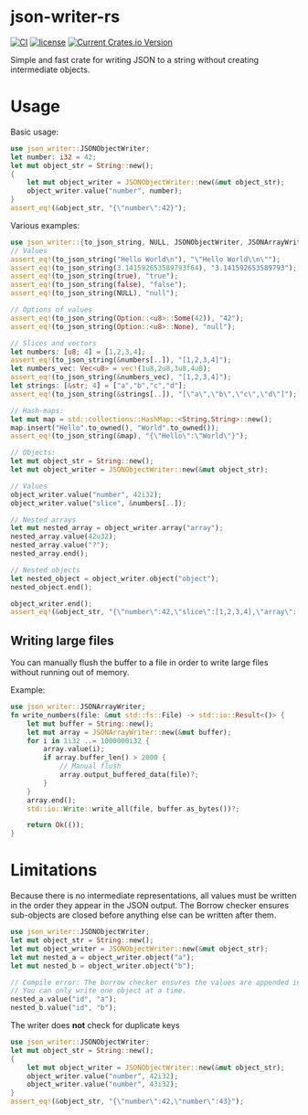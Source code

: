 # json-writer-rs

[![CI](https://github.com/zotta/json-writer-rs/actions/workflows/ci.yaml/badge.svg)](https://github.com/zotta/json-writer-rs/actions/workflows/ci.yaml)
[![license](https://img.shields.io/github/license/zotta/json-writer-rs?color=blue)](./LICENSE)
[![Current Crates.io Version](https://img.shields.io/crates/v/json-writer.svg)](https://crates.io/crates/json-writer)


 Simple and fast crate for writing JSON to a string without creating intermediate objects.

# Usage

Basic usage:
```rust
use json_writer::JSONObjectWriter;
let number: i32 = 42;
let mut object_str = String::new();
{
    let mut object_writer = JSONObjectWriter::new(&mut object_str);
    object_writer.value("number", number);
}
assert_eq!(&object_str, "{\"number\":42}");
```

Various examples:

```rust
use json_writer::{to_json_string, NULL, JSONObjectWriter, JSONArrayWriter };
// Values
assert_eq!(to_json_string("Hello World\n"), "\"Hello World\\n\"");
assert_eq!(to_json_string(3.141592653589793f64), "3.141592653589793");
assert_eq!(to_json_string(true), "true");
assert_eq!(to_json_string(false), "false");
assert_eq!(to_json_string(NULL), "null");

// Options of values
assert_eq!(to_json_string(Option::<u8>::Some(42)), "42");
assert_eq!(to_json_string(Option::<u8>::None), "null");

// Slices and vectors
let numbers: [u8; 4] = [1,2,3,4];
assert_eq!(to_json_string(&numbers[..]), "[1,2,3,4]");
let numbers_vec: Vec<u8> = vec!(1u8,2u8,3u8,4u8);
assert_eq!(to_json_string(&numbers_vec), "[1,2,3,4]");
let strings: [&str; 4] = ["a","b","c","d"];
assert_eq!(to_json_string(&strings[..]), "[\"a\",\"b\",\"c\",\"d\"]");

// Hash-maps:
let mut map = std::collections::HashMap::<String,String>::new();
map.insert("Hello".to_owned(), "World".to_owned());
assert_eq!(to_json_string(&map), "{\"Hello\":\"World\"}");

// Objects:
let mut object_str = String::new();
let mut object_writer = JSONObjectWriter::new(&mut object_str);

// Values
object_writer.value("number", 42i32);
object_writer.value("slice", &numbers[..]);

// Nested arrays
let mut nested_array = object_writer.array("array");
nested_array.value(42u32);
nested_array.value("?");
nested_array.end();

// Nested objects
let nested_object = object_writer.object("object");
nested_object.end();

object_writer.end();
assert_eq!(&object_str, "{\"number\":42,\"slice\":[1,2,3,4],\"array\":[42,\"?\"],\"object\":{}}");
```

## Writing large files

You can manually flush the buffer to a file in order to write large files without running out of memory.

Example:

```rust
use json_writer::JSONArrayWriter;
fn write_numbers(file: &mut std::fs::File) -> std::io::Result<()> {
    let mut buffer = String::new();
    let mut array = JSONArrayWriter::new(&mut buffer);
    for i in 1i32 ..= 1000000i32 {
        array.value(i);
        if array.buffer_len() > 2000 {
            // Manual flush
            array.output_buffered_data(file)?;
        }
    }
    array.end();
    std::io::Write::write_all(file, buffer.as_bytes())?;

    return Ok(());
}
```

# Limitations

Because there is no intermediate representations, all values must be written in the order they appear in the JSON output.
The Borrow checker ensures sub-objects are closed before anything else can be written after them.
```rust compile_fail
use json_writer::JSONObjectWriter;
let mut object_str = String::new();
let mut object_writer = JSONObjectWriter::new(&mut object_str);
let mut nested_a = object_writer.object("a");
let mut nested_b = object_writer.object("b");

// Compile error: The borrow checker ensures the values are appended in the correct order.
// You can only write one object at a time.
nested_a.value("id", "a");
nested_b.value("id", "b");
```

The writer does **not** check for duplicate keys

```rust
use json_writer::JSONObjectWriter;
let mut object_str = String::new();
{
    let mut object_writer = JSONObjectWriter::new(&mut object_str);
    object_writer.value("number", 42i32);
    object_writer.value("number", 43i32);
}
assert_eq!(&object_str, "{\"number\":42,\"number\":43}");
```

